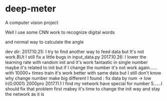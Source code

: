 # deep-meter
A computer vision project

Well I use some CNN work to recognize digital words

and normal way to calculate the angle

dev dir:
2017.10.25:
   I try to find another way to feed data but It's not work.BUt I still fix a little bugs in input_data.py
2017.10.26:
    I lower the learning rate with random init and it's work fantastic in single number maybe it's related to init but
    if I change the number it's not work again......
    with 10000+ times train it's work better with same data
    but I still don't know why change number make big different
    I found : fix data by num -> low lr(0.0001) 2000pro
2017.11.1
    I find my network have special for number 5......I should fix that problem first
    mabey it's time to change the init way and stay the network as it is
